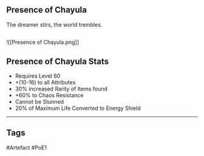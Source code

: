 ## Presence of Chayula
The dreamer stirs, the world trembles.
##
![[Presence of Chayula.png]]
## Presence of Chayula Stats
- Requires Level 60
- +(10-16) to all Attributes
- 30% increased Rarity of Items found
- +60% to Chaos Resistance
- Cannot be Stunned
- 20% of Maximum Life Converted to Energy Shield


---
## Tags
#Artefact
#PoE1